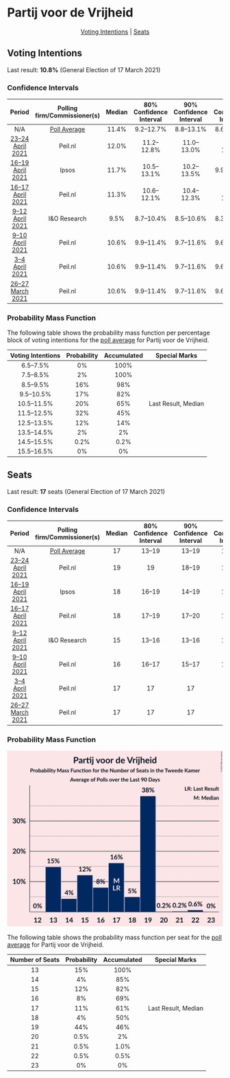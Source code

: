 # Partij voor de Vrijheid

<p align="center"><a href="#voting-intentions">Voting Intentions</a> | <a href="#seats">Seats</a></p>

## Voting Intentions

Last result: **10.8%** (General Election of 17 March 2021)

### Confidence Intervals

| Period     | Polling firm/Commissioner(s) | Median | 80% Confidence Interval | 90% Confidence Interval | 95% Confidence Interval | 99% Confidence Interval |
|:----------:|:----------------:|:-----------:|:-----------------------:|:-----------------------:|:-----------------------:|:-----------------------:|
| N/A | [Poll Average](average.html) | 11.4% | 9.2–12.7% | 8.8–13.1% | 8.6–13.4% | 8.2–14.1% |
| [23–24 April 2021](2021-04-24-Peilnl.html) | Peil.nl | 12.0% | 11.2–12.8% | 11.0–13.0% | 10.9–13.2% | 10.5–13.6% |
| [16–19 April 2021](2021-04-19-Ipsos.html) | Ipsos | 11.7% | 10.5–13.1% | 10.2–13.5% | 9.9–13.9% | 9.3–14.6% |
| [16–17 April 2021](2021-04-17-Peilnl.html) | Peil.nl | 11.3% | 10.6–12.1% | 10.4–12.3% | 10.2–12.5% | 9.9–12.9% |
| [9–12 April 2021](2021-04-12-IOResearch.html) | I&O Research | 9.5% | 8.7–10.4% | 8.5–10.6% | 8.3–10.9% | 7.9–11.3% |
| [9–10 April 2021](2021-04-10-Peilnl.html) | Peil.nl | 10.6% | 9.9–11.4% | 9.7–11.6% | 9.6–11.8% | 9.3–12.2% |
| [3–4 April 2021](2021-04-04-Peilnl.html) | Peil.nl | 10.6% | 9.9–11.4% | 9.7–11.6% | 9.6–11.8% | 9.3–12.2% |
| [26–27 March 2021](2021-03-27-Peilnl.html) | Peil.nl | 10.6% | 9.9–11.4% | 9.7–11.6% | 9.6–11.8% | 9.3–12.2% |

### Probability Mass Function

The following table shows the probability mass function per percentage block of voting intentions for the [poll average](average.html) for Partij voor de Vrijheid.

| Voting Intentions | Probability | Accumulated | Special Marks |
|:-----------------:|:-----------:|:-----------:|:-------------:|
| 6.5–7.5% | 0% | 100% |  |
| 7.5–8.5% | 2% | 100% |  |
| 8.5–9.5% | 16% | 98% |  |
| 9.5–10.5% | 17% | 82% |  |
| 10.5–11.5% | 20% | 65% | Last Result, Median |
| 11.5–12.5% | 32% | 45% |  |
| 12.5–13.5% | 12% | 14% |  |
| 13.5–14.5% | 2% | 2% |  |
| 14.5–15.5% | 0.2% | 0.2% |  |
| 15.5–16.5% | 0% | 0% |  |


## Seats

Last result: **17** seats (General Election of 17 March 2021)

### Confidence Intervals

| Period     | Polling firm/Commissioner(s) | Median | 80% Confidence Interval | 90% Confidence Interval | 95% Confidence Interval | 99% Confidence Interval |
|:----------:|:----------------:|:------:|:-----------------------:|:-----------------------:|:-----------------------:|:-----------------------:|
| N/A | [Poll Average](average.html) | 17 | 13–19 | 13–19 | 13–19 | 13–22 |
| [23–24 April 2021](2021-04-24-Peilnl.html) | Peil.nl | 19 | 19 | 18–19 | 18–19 | 17–20 |
| [16–19 April 2021](2021-04-19-Ipsos.html) | Ipsos | 18 | 16–19 | 14–19 | 14–21 | 13–22 |
| [16–17 April 2021](2021-04-17-Peilnl.html) | Peil.nl | 18 | 17–19 | 17–20 | 17–20 | 16–20 |
| [9–12 April 2021](2021-04-12-IOResearch.html) | I&O Research | 15 | 13–16 | 13–16 | 13–16 | 13–17 |
| [9–10 April 2021](2021-04-10-Peilnl.html) | Peil.nl | 16 | 16–17 | 15–17 | 15–18 | 15–18 |
| [3–4 April 2021](2021-04-04-Peilnl.html) | Peil.nl | 17 | 17 | 17 | 17 | 17 |
| [26–27 March 2021](2021-03-27-Peilnl.html) | Peil.nl | 17 | 17 | 17 | 17 | 15–18 |

### Probability Mass Function

![Graph with seats probability mass function not yet produced](average-seats-pmf-partijvoordevrijheid.png "Seats Probability Mass Function")

The following table shows the probability mass function per seat for the [poll average](average.html) for Partij voor de Vrijheid.

| Number of Seats | Probability | Accumulated | Special Marks |
|:---------------:|:-----------:|:-----------:|:-------------:|
| 13 | 15% | 100% |  |
| 14 | 4% | 85% |  |
| 15 | 12% | 82% |  |
| 16 | 8% | 69% |  |
| 17 | 11% | 61% | Last Result, Median |
| 18 | 4% | 50% |  |
| 19 | 44% | 46% |  |
| 20 | 0.5% | 2% |  |
| 21 | 0.5% | 1.0% |  |
| 22 | 0.5% | 0.5% |  |
| 23 | 0% | 0% |  |


